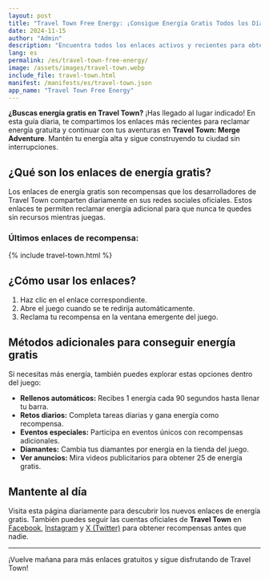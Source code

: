 ```yaml
---
layout: post
title: "Travel Town Free Energy: ¡Consigue Energía Gratis Todos los Días!"
date: 2024-11-15
author: "Admin"
description: "Encuentra todos los enlaces activos y recientes para obtener energía gratuita en Travel Town. ¡No dejes pasar estas recompensas diarias!"
lang: es
permalink: /es/travel-town-free-energy/
image: /assets/images/travel-town.webp
include_file: travel-town.html
manifest: /manifests/es/travel-town.json
app_name: "Travel Town Free Energy"
---
```


**¿Buscas energía gratis en Travel Town?** ¡Has llegado al lugar indicado! En esta guía diaria, te compartimos los enlaces más recientes para reclamar energía gratuita y continuar con tus aventuras en **Travel Town: Merge Adventure**. Mantén tu energía alta y sigue construyendo tu ciudad sin interrupciones.

## ¿Qué son los enlaces de energía gratis?

Los enlaces de energía gratis son recompensas que los desarrolladores de Travel Town comparten diariamente en sus redes sociales oficiales. Estos enlaces te permiten reclamar energía adicional para que nunca te quedes sin recursos mientras juegas.

### **Últimos enlaces de recompensa:**
{% include travel-town.html %}

## ¿Cómo usar los enlaces?

1. Haz clic en el enlace correspondiente.  
2. Abre el juego cuando se te redirija automáticamente.  
3. Reclama tu recompensa en la ventana emergente del juego.

## Métodos adicionales para conseguir energía gratis

Si necesitas más energía, también puedes explorar estas opciones dentro del juego:
- **Rellenos automáticos:** Recibes 1 energía cada 90 segundos hasta llenar tu barra.
- **Retos diarios:** Completa tareas diarias y gana energía como recompensa.
- **Eventos especiales:** Participa en eventos únicos con recompensas adicionales.
- **Diamantes:** Cambia tus diamantes por energía en la tienda del juego.
- **Ver anuncios:** Mira videos publicitarios para obtener 25 de energía gratis.

## Mantente al día

Visita esta página diariamente para descubrir los nuevos enlaces de energía gratis. También puedes seguir las cuentas oficiales de **Travel Town** en [Facebook](https://www.facebook.com), [Instagram](https://www.instagram.com) y [X (Twitter)](https://x.com) para obtener recompensas antes que nadie.

---

¡Vuelve mañana para más enlaces gratuitos y sigue disfrutando de Travel Town!